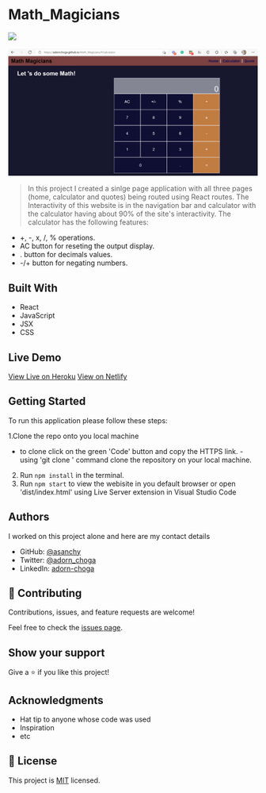 # Math_Magicians

![](https://img.shields.io/badge/Microverse-blueviolet)

![Calculator](./demo/math_magicians.gif)

> In this project I created a sinlge page application with all three pages (home,   calculator and quotes) being routed using React routes. The Interactivity of this website is in the navigation bar and calculator with the calculator having about 90% of the site's interactivity. The calculator has the following features:
 - +, -, x, /, % operations.
 - AC button for reseting the output display.
 - . button for decimals values.
 - -/+ button for negating numbers.

## Built With

- React
- JavaScript
- JSX
- CSS

## Live Demo

[View Live on Heroku](https://math-magician-s.herokuapp.com/)
[View on Netlify](https://brave-mcclintock-ee4585.netlify.app/)

## Getting Started

To run this application please follow these steps:

1.Clone the repo onto you local machine
  - to clone click on the green 'Code' button and copy the HTTPS link.
  -using 'git clone <link>' command clone the repository on your local machine.
2. Run `npm install` in the terminal.
3. Run `npm start` to view the webisite in you default browser or open 'dist/index.html' using Live Server extension in Visual Studio Code

## Authors
I worked on this project alone and here are my contact details

- GitHub: [@asanchy](https://github.com/Asanchy)
- Twitter: [@adorn_choga](https://twitter.com/adorn_choga)
- LinkedIn: [adorn-choga](https://www.linkedin.com/in/adorn-choga-076024201/)

## 🤝 Contributing

Contributions, issues, and feature requests are welcome!

Feel free to check the [issues page](../../issues/).

## Show your support

Give a ⭐️ if you like this project!

## Acknowledgments

- Hat tip to anyone whose code was used
- Inspiration
- etc


## 📝 License

This project is [MIT](./MIT.md) licensed.